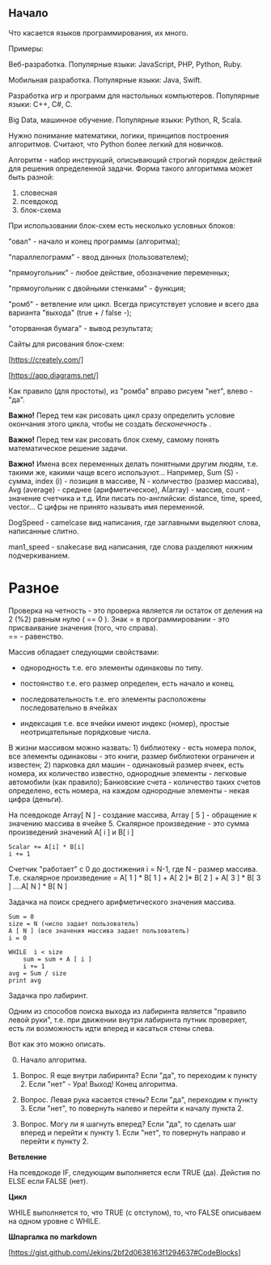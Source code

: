 ## Начало

Что касается языков программирования, их много.

Примеры:  


Веб-разработка. Популярные языки: JavaScript, PHP, Python, Ruby.  


Мобильная разработка. Популярные языки: Java, Swift.

Разработка игр и программ для настольных компьютеров. Популярные языки: C++, C#, C.  


Big Data, машинное обучение. Популярные языки: Python, R, Scala.  


Нужно понимание математики, логики, принципов построения алгоритмов. Считают, что  Python более легкий для новичков.

Алгоритм - набор инструкций, описывающий строгий порядок действий для решения определенной задачи. Форма такого алгоритмма может быть разной: 

1. словесная
2. псевдокод
3. блок-схема

При использовании блок-схем есть несколько условных блоков:

"овал" - начало и конец программы (алгоритма);  

"параллелограмм" - ввод данных (пользователем); 

"прямоугольник" - любое действие, обозначение переменных;   

"прямоугольник с двойными стенками" - функция;  

"ромб" - ветвление или цикл. Всегда присутствует условие и всего два варианта "выхода" (true + / false -);  

"оторванная бумага" - вывод результата; 

Сайты для рисования блок-схем:  

[https://creately.com/]   


[https://app.diagrams.net/] 


Как правило (для простоты), из "ромба" вправо рисуем "нет", влево - "да".  


**Важно!** Перед тем как рисовать цикл сразу определить условие окончания этого цикла, чтобы не создать *бесконечность* . 

**Важно!** Перед тем как рисовать блок схему, самому понять математическое решение задачи.

**Важно!** Имена всех переменных делать понятными другим людям, т.е. такими же, какими чаще всего используют... Например, Sum (S) - сумма, index (i) - позиция в массиве, N - количество (размер массива), Avg (average) - среднее (арифметическое), А(array) - массив, count - значение счетчика и т.д. Или писать по-английски: distance, time, speed, vector... С цифры не принято называть имя переменной.

DogSpeed - camelcase вид написания, где заглавными выделяют слова, написанные слитно.   

man1_speed - snakecase вид написания, где слова разделяют нижним подчеркиванием.  

# Разное  

Проверка на четность - это проверка является ли остаток от деления на 2 (%2) равным нулю ( == 0 ). Знак = в программировании - это присваивание значения (того, что справа).  
== - равенство.  

Массив обладает следующми свойствами:

+ однородность т.е. его элементы одинаковы по типу.  

+ постоянство т.е. его размер определен, есть начало и конец.  

+ последовательность т.е. его элементы расположены последовательно в ячейках  

+ индексация т.е. все ячейки имеют индекс (номер), простые неотрицательные порядковые числа.  

В жизни массивом можно назвать: 1) библиотеку - есть номера полок, все элементы одинаковы - это книги, размер библиотеки ограничен и известен; 2) парковка дял машин - одинаковый размер ячеек, есть номера, их количество известно, однородные элементы - легковые автомобили (как правило); Банковские счета - количество таких счетов определено, есть номера, на каждом однородные элементы - некая цифра (деньги).  



На псевдокоде Array[ N ] - создание массива, Array [ 5 ] - обращение к значению массива в ячейке 5. Скалярное произведение - это сумма произведений значений A[ i ] и B[ i ]

    Scalar += A[i] * B[i]
    i += 1

Счетчик "работает" c 0 до достижения i = N-1, где N - размер массива. Т.е. скалярное произведение = A[ 1 ] * B[ 1 ] + A[ 2 ]* B[ 2 ] + A[ 3 ] * B[ 3 ] ....A[ N ] * B[ N ]   


Задачка на поиск среднего арифметического значения массива.

    Sum = 0
    size = N (число задает пользователь)
    A [ N ] (все значения массива задает пользователь)
    i = 0

    WHILE  i < size 
        sum = sum + A [ i ]
        i += 1 
    avg = Sum / size
    print avg  


    
Задачка про лабиринт.

Одним из способов поиска выхода из лабиринта является  "правило левой руки", т.е. при движении внутри лабиринта путник проверяет, есть ли возможность идти вперед и касаться стены слева.  

Вот как это можно описать.  

0. Начало алгоритма.

1.  Вопрос. Я еще внутри лабиринта? Если "да", то переходим к пункту 2. Если "нет" - Ура! Выход! Конец алгоритма.  

2.  Вопрос. Левая рука касается стены? Если "да", переходим к пункту 3. Если "нет", то повернуть налево и перейти к началу пункта 2.  

3.  Вопрос. Могу ли я шагнуть вперед? Если "да", то сделать шаг вперед и перейти к пункту 1. Если "нет", то повернуть направо и перейти к пункту 2.   


**Ветвление**  

На псевдокоде IF, следующим выполняется если TRUE (да). Дейстия по ELSE если FALSE (нет).  

**Цикл**  

WHILE выполняется то, что TRUE (с отступом), то, что FALSE описываем на одном уровне с WHILE.  



**Шпаргалка по markdown**  

[https://gist.github.com/Jekins/2bf2d0638163f1294637#CodeBlocks]  










